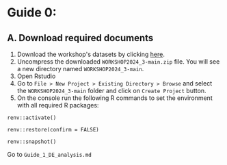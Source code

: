 # Guide 0:

## A. Download required documents

1. Download the workshop's datasets by clicking [here](https://github.com/TriLab-bioinf/WORKSHOP2024_3/archive/refs/heads/main.zip).
2. Uncompress the downloaded `WORKSHOP2024_3-main.zip` file. You will see a new directory named `WORKSHOP2024_3-main`.
3. Open Rstudio
4. Go to `File > New Project > Existing Directory > Browse` and select the `WORKSHOP2024_3-main` folder and click on `Create Project` button.
5. On the console run the following R commands to set the environment with all required R packages:

```
renv::activate()

renv::restore(confirm = FALSE)

renv::snapshot()
```
Go to `Guide_1_DE_analysis.md`
